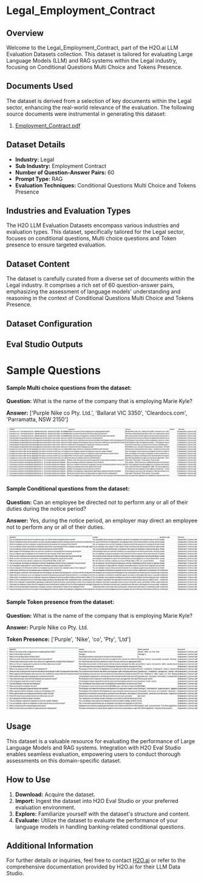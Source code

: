 # Legal_Employment_Contract

## Overview
Welcome to the Legal_Employment_Contract, part of the H2O.ai LLM Evaluation Datasets collection. This dataset is tailored for evaluating Large Language Models (LLM) and RAG systems within the Legal industry, focusing on Conditional Questions Multi Choice and Tokens Presence.

## Documents Used
The dataset is derived from a selection of key documents within the Legal sector, enhancing the real-world relevance of the evaluation. The following source documents were instrumental in generating this dataset:
1. [Employment_Contract.pdf](https://github.com/h2oai/h2o-evals/blob/main/catalog/Legal_Employment_Contract/used_documents/Employment_Contract.pdf)

## Dataset Details
- **Industry:** Legal
- **Sub Industry:** Employment Contract
- **Number of Question-Answer Pairs:** 60
- **Prompt Type:** RAG
- **Evaluation Techniques:** Conditional Questions Multi Choice and Tokens Presence

## Industries and Evaluation Types
The H2O LLM Evaluation Datasets encompass various industries and evaluation types. This dataset, specifically tailored for the Legal sector, focuses on conditional questions, Multi choice questions and Token presence to ensure targeted evaluation.

## Dataset Content
The dataset is carefully curated from a diverse set of documents within the Legal industry. It comprises a rich set of 60 question-answer pairs, emphasizing the assessment of language models' understanding and reasoning in the context of Conditional Questions Multi Choice and Tokens Presence.

## Dataset Configuration

## Eval Studio Outputs

# Sample Questions

#### Sample Multi choice questions from the dataset:

**Question:** What is the name of the company that is employing Marie Kyle?

**Answer:** ['Purple Nike co Pty. Ltd.', 'Ballarat VIC 3350', 'Cleardocs.com', 'Parramatta, NSW 2150']

![multi_choice_question_image](https://github.com/h2oai/h2o-evals/blob/main/catalog/Legal_Employment_Contract/screenshots/multi_choice.png)

#### Sample Conditional questions from the dataset:

**Question:** Can an employee be directed not to perform any or all of their duties during the notice period?

**Answer:** Yes, during the notice period, an employer may direct an employee not to perform any or all of their duties.

![conditional_question_image](https://github.com/h2oai/h2o-evals/blob/main/catalog/Legal_Employment_Contract/screenshots/question_type.png)

#### Sample Token presence from the dataset:

**Question:** What is the name of the company that is employing Marie Kyle?

**Answer:** Purple Nike co Pty. Ltd.

**Token Presence:** ['Purple', 'Nike', 'co', 'Pty', 'Ltd']

![token_presence_image](https://github.com/h2oai/h2o-evals/blob/main/catalog/Legal_Employment_Contract/screenshots/tokens_present.png)

## Usage

This dataset is a valuable resource for evaluating the performance of Large Language Models and RAG systems. Integration with H2O Eval Studio enables seamless evaluation, empowering users to conduct thorough assessments on this domain-specific dataset.

## How to Use

1. **Download:** Acquire the dataset.
2. **Import:** Ingest the dataset into H2O Eval Studio or your preferred evaluation environment.
3. **Explore:** Familiarize yourself with the dataset's structure and content.
4. **Evaluate:** Utilize the dataset to evaluate the performance of your language models in handling banking-related conditional questions.

## Additional Information

For further details or inquiries, feel free to contact [H2O.ai](https://www.h2o.ai/) or refer to the comprehensive documentation provided by H2O.ai for their LLM Data Studio.

